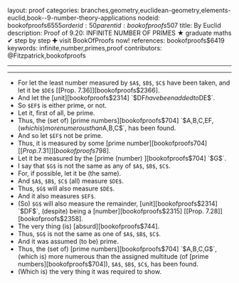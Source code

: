 layout: proof
categories: branches,geometry,euclidean-geometry,elements-euclid,book--9-number-theory-applications
nodeid: bookofproofs$6555
orderid: 50
parentid: bookofproofs$507
title: By Euclid
description:  Proof of 9.20: INFINITE NUMBER OF PRIMES &#9733; graduate maths &#10004; step by step &#10010; visit BookOfProofs now!
references: bookofproofs$6419
keywords: infinite,number,primes,proof
contributors: @Fitzpatrick,bookofproofs

---


---



* For let the least number measured by `$A$`, `$B$`, `$C$` have been taken, and let it be `$DE$` [[Prop. 7.36]][bookofproofs$2366].
* And let the [unit][bookofproofs$2314] `$DF$` have been added to `$DE$`.
* So `$EF$` is either prime, or not.
* Let it, first of all, be prime.
* Thus, the (set of) [prime numbers][bookofproofs$704] `$A$`, `$B$`, `$C$`, `$EF$`, (which is) more numerous than `$A$`, `$B$`, `$C$`, has been found.
* And so let `$EF$` not be prime.
* Thus, it is measured by some [prime number][bookofproofs$704] [[Prop. 7.31]][bookofproofs$798].
* Let it be measured by the [prime (number) ][bookofproofs$704] `$G$`.
* I say that `$G$` is not the same as any of `$A$`, `$B$`, `$C$`.
* For, if possible, let it be (the same).
* And `$A$`, `$B$`, `$C$` (all) measure `$DE$`.
* Thus, `$G$` will also measure `$DE$`.
* And it also measures `$EF$`.
* (So) `$G$` will also measure the remainder, [unit][bookofproofs$2314] `$DF$`, (despite) being a [number][bookofproofs$2315] [[Prop. 7.28]][bookofproofs$2358].
* The very thing (is) [absurd][bookofproofs$744].
* Thus, `$G$` is not the same as one of `$A$`, `$B$`, `$C$`.
* And it was assumed (to be) prime.
* Thus, the (set of) [prime numbers][bookofproofs$704] `$A$`, `$B$`, `$C$`, `$G$`, (which is) more numerous than the assigned multitude (of [prime numbers][bookofproofs$704]), `$A$`, `$B$`, `$C$`, has been found.
* (Which is) the very thing it was required to show.
